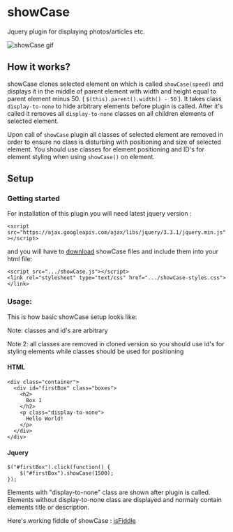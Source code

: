 # showCase
Jquery plugin for displaying photos/articles etc.

![showCase gif](http://g.recordit.co/TUv7ilBmtO.gif)

## How it works?
showCase clones selected element on which is called `showCase(speed)` and displays it in the middle of parent element with width and height equal to parent element minus 50. ( `$(this).parent().width() - 50` ).
It takes class `display-to-none` to hide arbitrary elements before plugin is called. After it's called it removes all `display-to-none` classes on all children elements of selected element.

Upon call of `showCase` plugin all classes of selected element are removed in order to ensure no class is disturbing with positioning and size of selected element. You should use classes for element positioning and ID's for element styling when using `showCase()` on element.
## Setup

### Getting started
For installation of this plugin you will need latest jquery version :

`<script src="https://ajax.googleapis.com/ajax/libs/jquery/3.3.1/jquery.min.js"></script>`

and you will have to [download](https://github.com/Cager1/showCase/archive/master.zip) showCase files and include them into your html file:

```
<script src=".../showCase.js"></script>
<link rel="stylesheet" type="text/css" href=".../showCase-styles.css"></link>
```

### Usage:
This is how basic showCase setup looks like:

Note: classes and id's are arbitrary

Note 2: all classes are removed in cloned version so you should use id's for styling elements while classes should be used for positioning

#### HTML

```
<div class="container">
  <div id="firstBox" class="boxes">
    <h2>
      Box 1
    </h2>
    <p class="display-to-none">
      Hello World!
    </p>
  </div>
</div>
```
#### Jquery

```
$("#firstBox").click(function() {
    $("#firstBox").showCase(1500);
});
```
Elements with "display-to-none" class are shown after plugin is called. Elements without display-to-none class are displayed and normaly contain elements title or description.

Here's working fiddle of showCase : [jsFiddle](https://jsfiddle.net/Cagger/q2jasc6u/)
